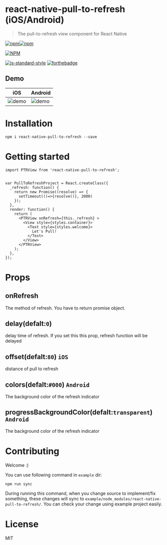 # react-native-pull-to-refresh (iOS/Android)
> The pull-to-refresh view component for React Native

[![npm](https://img.shields.io/npm/v/react-native-pull-to-refresh.svg)]()[![npm](https://img.shields.io/npm/l/react-native-pull-to-refresh.svg)]()


[![NPM](https://nodei.co/npm/react-native-pull-to-refresh.png?downloads=true&downloadRank=true&stars=true)](https://nodei.co/npm/react-native-pull-to-refresh/)

[![js-standard-style](https://cdn.rawgit.com/feross/standard/master/badge.svg)](https://github.com/feross/standard) [![forthebadge](http://forthebadge.com/images/badges/uses-js.svg)](http://forthebadge.com)

Demo
---
iOS|Android
----|----
![demo](./doc/arrow_update_demo.gif)| ![demo](./doc/android_demo.gif)

# Installation
```
npm i react-native-pull-to-refresh --save
```


# Getting started


```
import PTRView from 'react-native-pull-to-refresh';


var PullToRefreshProject = React.createClass({
  _refresh: function() {
    return new Promise((resolve) => {
      setTimeout(()=>{resolve()}, 2000)
    });
  },
  render: function() {
    return (
      <PTRView onRefresh={this._refresh} >
        <View style={styles.container}>
          <Text style={styles.welcome}>
            Let's Pull!
          </Text>
        </View>
      </PTRView>
    );
  },
});
```
# Props

## onRefresh
The method of refresh. You have to return promise object.

## delay(defalt:`0`)
delay time of refresh. If you set this this prop, refresh function will be delayed

## offset(defalt:`80`) `iOS`
distance of pull to refresh

## colors(defalt:`#000`) `Android`
The background color of the refresh indicator

## progressBackgroundColor(defalt:`transparent`) `Android`
The background color of the refresh indicator

# Contributing
Welcome :)

You can use following command in `example` dir:

```
npm run sync
```

During running this command, when you change source to implement/fix something, these changes will sync to `example/node_modules/react-native-pull-to-refresh/`. You can check your change using example project easily.

# License
MIT
